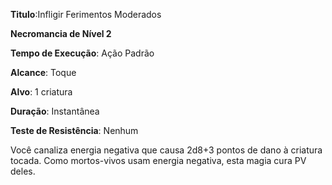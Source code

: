 **Titulo**:Infligir Ferimentos Moderados

**Necromancia de Nível 2**

**Tempo de Execução**: Ação Padrão

**Alcance**: Toque

**Alvo**: 1 criatura

**Duração**: Instantânea

**Teste de Resistência**: Nenhum

Você canaliza energia negativa que causa 2d8+3 pontos de dano à criatura tocada. Como mortos-vivos usam energia negativa, esta magia cura PV deles.